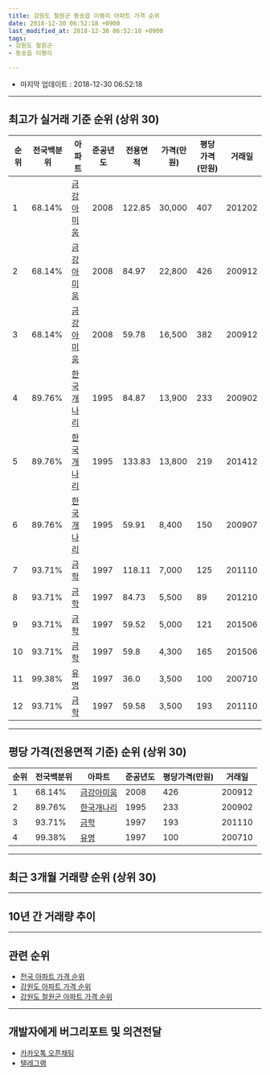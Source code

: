 ```yaml
---
title: 강원도 철원군 동송읍 이평리 아파트 가격 순위
date: 2018-12-30 06:52:18 +0900
last_modified_at: 2018-12-30 06:52:18 +0900
tags:
- 강원도 철원군
- 동송읍 이평리

---
```


* 마지막 업데이트 : 2018-12-30 06:52:18

---

## 최고가 실거래 기준 순위 (상위 30)


|순위|전국백분위|아파트|준공년도|전용면적|가격(만원)|평당가격(만원)|거래일|
|---|---|---|---|---|---|---|---|
|1|68.14%|[금강아미움](https://search.naver.com/search.naver?query=%EA%B0%95%EC%9B%90%EB%8F%84+%EC%B2%A0%EC%9B%90%EA%B5%B0+%EB%8F%99%EC%86%A1%EC%9D%8D+%EC%9D%B4%ED%8F%89%EB%A6%AC+%EA%B8%88%EA%B0%95%EC%95%84%EB%AF%B8%EC%9B%80)|2008|122.85|30,000|407|201202|
|2|68.14%|[금강아미움](https://search.naver.com/search.naver?query=%EA%B0%95%EC%9B%90%EB%8F%84+%EC%B2%A0%EC%9B%90%EA%B5%B0+%EB%8F%99%EC%86%A1%EC%9D%8D+%EC%9D%B4%ED%8F%89%EB%A6%AC+%EA%B8%88%EA%B0%95%EC%95%84%EB%AF%B8%EC%9B%80)|2008|84.97|22,800|426|200912|
|3|68.14%|[금강아미움](https://search.naver.com/search.naver?query=%EA%B0%95%EC%9B%90%EB%8F%84+%EC%B2%A0%EC%9B%90%EA%B5%B0+%EB%8F%99%EC%86%A1%EC%9D%8D+%EC%9D%B4%ED%8F%89%EB%A6%AC+%EA%B8%88%EA%B0%95%EC%95%84%EB%AF%B8%EC%9B%80)|2008|59.78|16,500|382|200912|
|4|89.76%|[한국개나리](https://search.naver.com/search.naver?query=%EA%B0%95%EC%9B%90%EB%8F%84+%EC%B2%A0%EC%9B%90%EA%B5%B0+%EB%8F%99%EC%86%A1%EC%9D%8D+%EC%9D%B4%ED%8F%89%EB%A6%AC+%ED%95%9C%EA%B5%AD%EA%B0%9C%EB%82%98%EB%A6%AC)|1995|84.87|13,900|233|200902|
|5|89.76%|[한국개나리](https://search.naver.com/search.naver?query=%EA%B0%95%EC%9B%90%EB%8F%84+%EC%B2%A0%EC%9B%90%EA%B5%B0+%EB%8F%99%EC%86%A1%EC%9D%8D+%EC%9D%B4%ED%8F%89%EB%A6%AC+%ED%95%9C%EA%B5%AD%EA%B0%9C%EB%82%98%EB%A6%AC)|1995|133.83|13,800|219|201412|
|6|89.76%|[한국개나리](https://search.naver.com/search.naver?query=%EA%B0%95%EC%9B%90%EB%8F%84+%EC%B2%A0%EC%9B%90%EA%B5%B0+%EB%8F%99%EC%86%A1%EC%9D%8D+%EC%9D%B4%ED%8F%89%EB%A6%AC+%ED%95%9C%EA%B5%AD%EA%B0%9C%EB%82%98%EB%A6%AC)|1995|59.91|8,400|150|200907|
|7|93.71%|[금학](https://search.naver.com/search.naver?query=%EA%B0%95%EC%9B%90%EB%8F%84+%EC%B2%A0%EC%9B%90%EA%B5%B0+%EB%8F%99%EC%86%A1%EC%9D%8D+%EC%9D%B4%ED%8F%89%EB%A6%AC+%EA%B8%88%ED%95%99)|1997|118.11|7,000|125|201110|
|8|93.71%|[금학](https://search.naver.com/search.naver?query=%EA%B0%95%EC%9B%90%EB%8F%84+%EC%B2%A0%EC%9B%90%EA%B5%B0+%EB%8F%99%EC%86%A1%EC%9D%8D+%EC%9D%B4%ED%8F%89%EB%A6%AC+%EA%B8%88%ED%95%99)|1997|84.73|5,500|89|201210|
|9|93.71%|[금학](https://search.naver.com/search.naver?query=%EA%B0%95%EC%9B%90%EB%8F%84+%EC%B2%A0%EC%9B%90%EA%B5%B0+%EB%8F%99%EC%86%A1%EC%9D%8D+%EC%9D%B4%ED%8F%89%EB%A6%AC+%EA%B8%88%ED%95%99)|1997|59.52|5,000|121|201506|
|10|93.71%|[금학](https://search.naver.com/search.naver?query=%EA%B0%95%EC%9B%90%EB%8F%84+%EC%B2%A0%EC%9B%90%EA%B5%B0+%EB%8F%99%EC%86%A1%EC%9D%8D+%EC%9D%B4%ED%8F%89%EB%A6%AC+%EA%B8%88%ED%95%99)|1997|59.8|4,300|165|201506|
|11|99.38%|[유명](https://search.naver.com/search.naver?query=%EA%B0%95%EC%9B%90%EB%8F%84+%EC%B2%A0%EC%9B%90%EA%B5%B0+%EB%8F%99%EC%86%A1%EC%9D%8D+%EC%9D%B4%ED%8F%89%EB%A6%AC+%EC%9C%A0%EB%AA%85)|1997|36.0|3,500|100|200710|
|12|93.71%|[금학](https://search.naver.com/search.naver?query=%EA%B0%95%EC%9B%90%EB%8F%84+%EC%B2%A0%EC%9B%90%EA%B5%B0+%EB%8F%99%EC%86%A1%EC%9D%8D+%EC%9D%B4%ED%8F%89%EB%A6%AC+%EA%B8%88%ED%95%99)|1997|59.58|3,500|193|201110|


---

## 평당 가격(전용면적 기준) 순위 (상위 30)


|순위|전국백분위|아파트|준공년도|평당가격(만원)|거래일|
|---|---|---|---|---|---|
|1|68.14%|[금강아미움](https://search.naver.com/search.naver?query=%EA%B0%95%EC%9B%90%EB%8F%84+%EC%B2%A0%EC%9B%90%EA%B5%B0+%EB%8F%99%EC%86%A1%EC%9D%8D+%EC%9D%B4%ED%8F%89%EB%A6%AC+%EA%B8%88%EA%B0%95%EC%95%84%EB%AF%B8%EC%9B%80)|2008|426|200912|
|2|89.76%|[한국개나리](https://search.naver.com/search.naver?query=%EA%B0%95%EC%9B%90%EB%8F%84+%EC%B2%A0%EC%9B%90%EA%B5%B0+%EB%8F%99%EC%86%A1%EC%9D%8D+%EC%9D%B4%ED%8F%89%EB%A6%AC+%ED%95%9C%EA%B5%AD%EA%B0%9C%EB%82%98%EB%A6%AC)|1995|233|200902|
|3|93.71%|[금학](https://search.naver.com/search.naver?query=%EA%B0%95%EC%9B%90%EB%8F%84+%EC%B2%A0%EC%9B%90%EA%B5%B0+%EB%8F%99%EC%86%A1%EC%9D%8D+%EC%9D%B4%ED%8F%89%EB%A6%AC+%EA%B8%88%ED%95%99)|1997|193|201110|
|4|99.38%|[유명](https://search.naver.com/search.naver?query=%EA%B0%95%EC%9B%90%EB%8F%84+%EC%B2%A0%EC%9B%90%EA%B5%B0+%EB%8F%99%EC%86%A1%EC%9D%8D+%EC%9D%B4%ED%8F%89%EB%A6%AC+%EC%9C%A0%EB%AA%85)|1997|100|200710|


---

## 최근 3개월 거래량 순위 (상위 30)


<div style="width:100%;">
    <canvas id="deal_count_ranking" height="250"></canvas>
</div>


<script>
new Chart(document.getElementById("deal_count_ranking"), {
    type: 'horizontalBar',
    data: {
        labels: ['유명', '금강아미움', '한국개나리'],
        datasets: [{
            label: '실거래 수',
            data: [5, 4, 2],
            borderColor: "rgba(255, 0, 128, 1)",
            backgroundColor: "rgba(255, 0, 128, 0.5)",
            fill: false,
        }]
    },
    options: {
        responsive: true,
        title: {
            display: true,
            text: '최근 3개월 거래량 순위'
        },
        tooltips: {
            mode: 'index',
            intersect: false,
            callbacks: {
                title: function(tooltipItems, data) {
                    return "실거래 수:";
                },
                label: function(tooltipItem, data) {
                    return data.labels[tooltipItem.index] + ": " + tooltipItem.xLabel;
                }
            }
        },
        hover: {
            mode: 'nearest',
            intersect: true
        },
        scales: {
            xAxes: [{
                display: true,
                scaleLabel: {
                    display: true,
                    labelString: '실거래 수'
                },
                ticks: {
                    suggestedMin: 0,
                }
            }],
            yAxes: [{
                display: true,
                ticks: {
                    autoSkip: false,
                    callback: function(value, index, values) {
                        if (value.length > 15)
                            return value.substr(0, 13) + "...";
                        else
                            return value;
                    }
                },
                scaleLabel: {
                    display: false,
                }
            }]
        }
    }
});

</script>


---

## 10년 간 거래량 추이


<div style="width:100%;">
    <canvas id="deal_progress" height="250"></canvas>
</div>

<script>
new Chart(document.getElementById("deal_progress"), {
    type: 'line',
    data: {
        labels: ['200812','200901','200902','200903','200904','200905','200906','200907','200908','200909','200910','200911','200912','201001','201002','201003','201004','201005','201006','201007','201008','201009','201010','201011','201012','201101','201102','201103','201104','201105','201106','201107','201108','201109','201110','201111','201112','201201','201202','201203','201204','201205','201206','201207','201208','201209','201210','201211','201212','201301','201302','201303','201304','201305','201306','201307','201308','201309','201310','201311','201312','201401','201402','201403','201404','201405','201406','201407','201408','201409','201410','201411','201412','201501','201502','201503','201504','201505','201506','201507','201508','201509','201510','201511','201512','201601','201602','201603','201604','201605','201606','201607','201608','201609','201610','201611','201612','201701','201702','201703','201704','201705','201706','201707','201708','201709','201710','201711','201712','201801','201802','201803','201804','201805','201806','201807','201808','201809','201810','201811','201812'],
        datasets: [{
            label: '실거래 수',
            pointRadius: 1,
            data: [1, 3, 16, 4, 5, 8, 5, 5, 5, 4, 10, 4, 16, 3, 14, 6, 7, 4, 4, 1, 3, 4, 5, 4, 1, 2, 5, 3, 4, 4, 4, 3, 0, 5, 6, 4, 5, 1, 5, 8, 9, 5, 8, 9, 16, 12, 14, 5, 6, 5, 7, 9, 5, 4, 10, 5, 5, 9, 7, 4, 3, 4, 8, 8, 4, 4, 4, 6, 3, 6, 7, 8, 7, 2, 4, 7, 3, 4, 6, 1, 2, 5, 7, 5, 3, 4, 3, 1, 3, 4, 8, 5, 1, 4, 4, 8, 5, 0, 1, 4, 1, 7, 6, 1, 5, 4, 2, 2, 6, 6, 5, 2, 3, 5, 4, 1, 4, 3, 6, 5, 0],
            borderColor: "rgba(255, 201, 14, 1)",
            backgroundColor: "rgba(255, 201, 14, 0.5)",
            fill: true,
        }]
    },
    options: {
        responsive: true,
        title: {
            display: true,
            text: '10년간 거래량 추이'
        },
        tooltips: {
            mode: 'index',
            intersect: false,
        },
        hover: {
            mode: 'nearest',
            intersect: true
        },
        scales: {
            xAxes: [{
                display: true,
                scaleLabel: {
                    display: true,
                    labelString: '년/월'
                }
            }],
            yAxes: [{
                display: true,
                ticks: {
                    suggestedMin: 0,
                },
                scaleLabel: {
                    display: true,
                    labelString: '실거래 수'
                }
            }]
        }
    }
});

</script>


---

## 관련 순위

- [전국 아파트 가격 순위](https://inasie.github.io/apt-ranking/전국)
- [강원도 아파트 가격 순위](https://inasie.github.io/apt-ranking/강원도)
- [강원도 철원군 아파트 가격 순위](https://inasie.github.io/apt-ranking/강원도-철원군)


---

## 개발자에게 버그리포트 및 의견전달

- [카카오톡 오픈채팅](https://open.kakao.com/o/gLJUAP4)
- [텔레그램](https://t.me/inasie)

